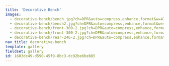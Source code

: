 ```yaml
---
title: 'Decorative Bench'
images:
  - decorative-bench/bench.jpg?ch=DPR&auto=compress,enhance,format&w=475&h=300
  - decorative-bench/bench2.jpg?ch=DPR&auto=compress,enhance,format&w=475&h=300
  - decorative-bench/front-300-2.jpg?ch=DPR&auto=compress,enhance,format&sharp=50&w=475&h=300
  - decorative-bench/front-300-2.jpg?ch=DPR&auto=compress,enhance,format&w=475&h=300
  - decorative-bench/rear-246-2.jpg?ch=DPR&auto=compress,enhance,format&w=475&h=300
nav_title: decorative-bench
template: gallery
fieldset: gallery
id: 1603dc49-d590-45f9-8bc3-dc92be6beb85
---
```

